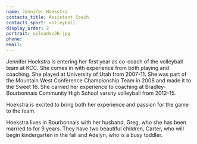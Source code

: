 ```yaml
---
name: Jennifer Hoekstra
contacts_title: Assistant Coach
contacts_sport: volleyball
display_order: 2
portrait: uploads/JH.jpg
phone:
email:
---
```


Jennifer Hoekstra is entering her first year as co-coach of the volleyball team at KCC. She comes in with experience from both playing and coaching. She played at University of Utah from 2007-11. She was part of the Mountain West Conference Championship Team in 2008 and made it to the Sweet 16. She carried her experience to coaching at Bradley-Bourbonnais Community High School varsity volleyball from 2012-15.

Hoekstra is excited to bring both her experience and passion for the game to the team.

Hoekstra lives in Bourbonnais with her husband, Greg, who she has been married to for 9 years. They have two beautiful children, Carter, who will begin kindergarten in the fall and Adelyn, who is a busy toddler.
